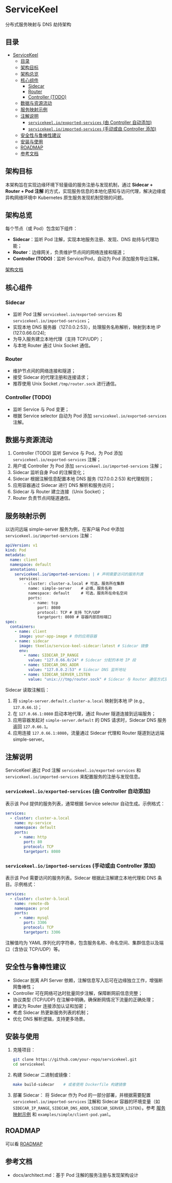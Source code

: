 # ServiceKeel

分布式服务映射与 DNS 劫持架构

## 目录

- [ServiceKeel](#servicekeel)
  - [目录](#目录)
  - [架构目标](#架构目标)
  - [架构总览](#架构总览)
  - [核心组件](#核心组件)
    - [Sidecar](#sidecar)
    - [Router](#router)
    - [Controller (TODO)](#controller-todo)
  - [数据与资源流动](#数据与资源流动)
  - [服务映射示例](#服务映射示例)
  - [注解说明](#注解说明)
    - [`servicekeel.io/exported-services` (由 Controller 自动添加)](#servicekeelioexported-services-由-controller-自动添加)
    - [`servicekeel.io/imported-services` (手动或由 Controller 添加)](#servicekeelioimported-services-手动或由-controller-添加)
  - [安全性与鲁棒性建议](#安全性与鲁棒性建议)
  - [安装与使用](#安装与使用)
  - [ROADMAP](#roadmap)
  - [参考文档](#参考文档)

## 架构目标

本架构旨在实现边缘环境下轻量级的服务注册与发现机制，通过 **Sidecar + Router + Pod 注解** 的方式，实现服务信息的本地化感知与访问代理，解决边缘或异构网络环境中 Kubernetes 原生服务发现机制受限的问题。

## 架构总览

每个节点（或 Pod）包含如下组件：

- **Sidecar**：监听 Pod 注解，实现本地服务注册、发现、DNS 劫持与代理功能；
- **Router**：边缘网关，负责维护节点间的网络连接和隧道；
- **Controller (TODO)**：监听 Service/Pod，自动为 Pod 添加服务导出注解。

[架构文档](docs/architect.md)

## 核心组件

### Sidecar

- 监听 Pod 注解 `servicekeel.io/exported-services` 和 `servicekeel.io/imported-services`；
- 实现本地 DNS 服务器（127.0.0.2:53），处理服务名称解析，映射到本地 IP (127.0.66.0/24);
- 为导入服务建立本地代理（支持 TCP/UDP）；
- 与本地 Router 通过 Unix Socket 通信。

### Router

- 维护节点间的网络连接和隧道；
- 接受 Sidecar 的代理注册和连接请求；
- 推荐使用 Unix Socket `/tmp/router.sock` 进行通信。

### Controller (TODO)

- 监听 Service 与 Pod 变更；
- 根据 Service selector 自动为 Pod 添加 `servicekeel.io/exported-services` 注解。

## 数据与资源流动

1. Controller (TODO) 监听 Service 与 Pod，为 Pod 添加 `servicekeel.io/exported-services` 注解；
2. 用户或 Controller 为 Pod 添加 `servicekeel.io/imported-services` 注解；
3. Sidecar 监听自身 Pod 的注解变化；
4. Sidecar 根据注解信息配置本地 DNS 服务 (127.0.0.2:53) 和代理规则；
5. 应用容器通过 Sidecar 进行 DNS 解析和服务访问；
6. Sidecar 与 Router 建立连接（Unix Socket）；
7. Router 负责节点间隧道通信。

## 服务映射示例

以访问远端 simple-server 服务为例，在客户端 Pod 中添加 `servicekeel.io/imported-services` 注解：

```yaml
apiVersion: v1
kind: Pod
metadata:
  name: client
  namespace: default
  annotations:
    servicekeel.io/imported-services: | # 声明需要访问的服务列表
      services:
        - cluster: cluster-a.local # 可选，服务所在集群
          name: simple-server    # 必填，服务名称
          namespace: default     # 可选，服务所在命名空间
          ports:
            - name: tcp
              port: 8080
              protocol: TCP # 支持 TCP/UDP
              targetport: 8080 # 容器内部目标端口
spec:
  containers:
    - name: client
      image: your-app-image # 你的应用容器
    - name: sidecar
      image: tkeelio/service-keel-sidecar:latest # Sidecar 镜像
      env:
        - name: SIDECAR_IP_RANGE
          value: "127.0.66.0/24" # Sidecar 分配的本地 IP 段
        - name: SIDECAR_DNS_ADDR
          value: "127.0.0.2:53" # Sidecar DNS 监听地址
        - name: SIDECAR_SERVER_LISTEN
          value: "unix:///tmp/router.sock" # Sidecar 与 Router 通信方式及地址
```

Sidecar 读取注解后：

1. 将 `simple-server.default.cluster-a.local` 映射到本地 IP (e.g., `127.0.66.1`)；
2. 在 `127.0.66.1:8080` 启动本地代理，通过 Router 隧道连接到远端服务；
3. 应用容器发起对 `simple-server.default` 的 DNS 请求时，Sidecar DNS 服务返回 `127.0.66.1`。
4. 应用连接 `127.0.66.1:8080`，流量通过 Sidecar 代理和 Router 隧道到达远端 simple-server。

## 注解说明

ServiceKeel 通过 Pod 注解 `servicekeel.io/exported-services` 和 `servicekeel.io/imported-services` 来配置服务的注册与发现信息。

### `servicekeel.io/exported-services` (由 Controller 自动添加)

表示该 Pod 提供的服务列表，通常根据 Service selector 自动生成。示例格式：

```yaml
services:
  - cluster: cluster-a.local
    name: my-service
    namespace: default
    ports:
      - name: http
        port: 80
        protocol: TCP
        targetport: 8080
```

### `servicekeel.io/imported-services` (手动或由 Controller 添加)

表示该 Pod 需要访问的服务列表。Sidecar 根据此注解建立本地代理和 DNS 条目。示例格式：

```yaml
services:
  - cluster: cluster-b.local
    name: remote-db
    namespace: prod
    ports:
      - name: mysql
        port: 3306
        protocol: TCP
        targetport: 3306
```

注解值均为 YAML 序列化的字符串，包含服务名称、命名空间、集群信息以及端口（含协议 TCP/UDP）等。

## 安全性与鲁棒性建议

- Sidecar 脱离 API Server 依赖，注解信息写入后可在边缘独立工作，增强断网鲁棒性；
- Controller 可在网络可达时批量同步注解，保障断网前信息完整；
- 协议类型 (TCP/UDP) 在注解中明确，确保断网情况下流量的正确处理；
- 建议为 Router 连接添加认证和加密；
- 考虑 Sidecar 热更新服务列表的机制；
- 优化 DNS 解析逻辑，支持更多场景。

## 安装与使用

1. 克隆项目：
   ```bash
   git clone https://github.com/your-repo/servicekeel.git
   cd servicekeel
   ```
2. 构建 Sidecar 二进制或镜像：
   ```bash
   make build-sidecar    # 或者使用 Dockerfile 构建镜像
   ```
3. 部署 Sidecar：
   将 Sidecar 作为 Pod 的一部分部署，并根据需要配置 `servicekeel.io/imported-services` 注解和 Sidecar 容器的环境变量（如 `SIDECAR_IP_RANGE`, `SIDECAR_DNS_ADDR`, `SIDECAR_SERVER_LISTEN`）。参考 [服务映射示例](#服务映射示例) 和 `examples/simple/client-pod.yaml`。

## ROADMAP

可以看 [ROADMAP](ROADMAP.md)

## 参考文档

- docs/architect.md：基于 Pod 注解的服务注册与发现架构设计
